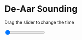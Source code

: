 <h1>De-Aar Sounding</h1>
<p>Drag the slider to change the time</p>

<div class="slidecontainer">
<input oninput='setImage(this)' class="slider" type="range" min="0" max="7" value="0" step="1" />
<img id='img'/>
</div>

<script>
var img = document.getElementById('img');
var img_array = ['/assets/images/skwt/skd_dea_wrfout_d01_2020-07-05_12:00:00.png',
'/assets/images/skwt/skd_dea_wrfout_d01_2020-07-05_18:00:00.png',
'/assets/images/skwt/skd_dea_wrfout_d01_2020-07-06_00:00:00.png',
'/assets/images/skwt/skd_dea_wrfout_d01_2020-07-06_06:00:00.png',
'/assets/images/skwt/skd_dea_wrfout_d01_2020-07-06_12:00:00.png',
'/assets/images/skwt/skd_dea_wrfout_d01_2020-07-06_18:00:00.png',
'/assets/images/skwt/skd_dea_wrfout_d01_2020-07-07_00:00:00.png',];
function setImage(obj)
{
        var value = obj.value;
        img.src = img_array[value];

}
</script>
